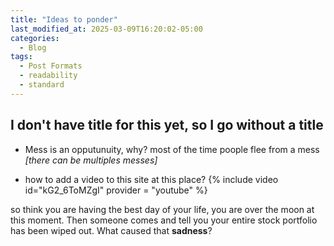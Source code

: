 ```yaml
---
title: "Ideas to ponder"
last_modified_at: 2025-03-09T16:20:02-05:00
categories:
  - Blog
tags:
  - Post Formats
  - readability
  - standard
---
```

## I don't have title for this yet, so I go without a title

- Mess is an opputunuity, why?
most of the time poople flee from a mess *[there can be multiples messes]*

- how to add a video to this site at this place?
{% include video id="kG2_6ToMZgI" provider = "youtube" %}

so think you are having the best day of your life, you are over the moon at this moment. Then someone comes and tell you your entire stock portfolio has been wiped out. What caused that **sadness**?


